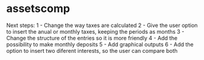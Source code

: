 # assetscomp

Next steps:
1 - Change the way taxes are calculated
2 - Give the user option to insert the anual or monthly taxes, keeping the periods as months
3 - Change the structure of the entries so it is more friendly
4 - Add the possibility to make monthly deposits
5 - Add graphical outputs
6 - Add the option to insert two diferent interests, so the user can compare both